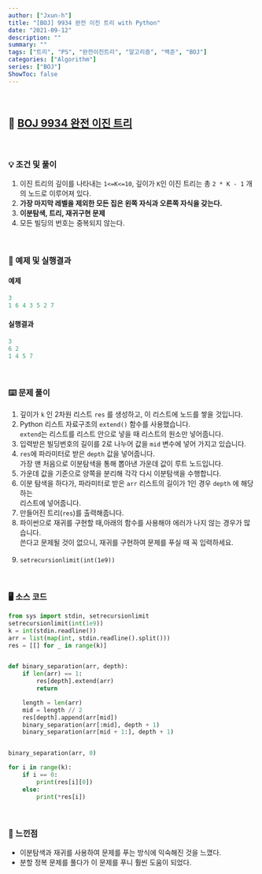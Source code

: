 ```yaml
---
author: ["Jxun-h"]
title: "[BOJ] 9934 완전 이진 트리 with Python"
date: "2021-09-12"
description: ""
summary: ""
tags: ["트리", "PS", "완전이진트리", "알고리즘", "백준", "BOJ"]
categories: ["Algorithm"]
series: ["BOJ"]
ShowToc: false
---
```


<br>

## 📌 <a href="https://www.acmicpc.net/problem/9934" target="_blank">BOJ 9934 완전 이진 트리</a>

<br>

### 💡 조건 및 풀이

1.  이진 트리의 깊이를 나타내는 `1<=K<=10`, 깊이가 `K`인 이진 트리는 총 `2 * K - 1` 개의 노드로 이루어져 있다.
2.  **가장 마지막 레벨을 제외한 모든 집은 왼쪽 자식과 오른쪽 자식을 갖는다.**
3.  **이분탐색, 트리, 재귀구현 문제**
4.  모든 빌딩의 번호는 중복되지 않는다.

<br>

### 🔖 예제 및 실행결과

#### 예제

```python
3
1 6 4 3 5 2 7
```

#### 실행결과

```python
3
6 2
1 4 5 7
```

<br>

### ⌨️ 문제 풀이

1.  깊이가 `k` 인 2차원 리스트 `res` 를 생성하고, 이 리스트에 노드를 쌓을 것입니다.
2.  Python 리스트 자료구조의 `extend()` 함수를 사용했습니다.  
    `extend`는 리스트를 리스트 안으로 넣을 때 리스트의 원소만 넣어줍니다.
3.  입력받은 빌딩번호의 길이를 2로 나누어 값을 `mid` 변수에 넣어 가지고 있습니다.
4.  `res`에 파라미터로 받은 `depth` 값을 넣어줍니다.  
    가장 맨 처음으로 이분탐색을 통해 뽑아낸 가운데 값이 루트 노드입니다.
5.  가운데 값을 기준으로 양쪽을 분리해 각각 다시 이분탐색을 수행합니다.
6.  이분 탐색을 하다가, 파라미터로 받은 `arr` 리스트의 길이가 1인 경우 `depth` 에 해당하는  
    리스트에 넣어줍니다.
7.  만들어진 트리(`res`)를 출력해줍니다.
8.  파이썬으로 재귀를 구현할 때,아래의 함수를 사용해야 에러가 나지 않는 경우가 많습니다.  
    쓴다고 문제될 것이 없으니, 재귀를 구현하여 문제를 푸실 때 꼭 입력하세요.  
     
9.  `setrecursionlimit(int(1e9))​`

<br>

### 🖥 소스 코드

```python
from sys import stdin, setrecursionlimit
setrecursionlimit(int(1e9))
k = int(stdin.readline())
arr = list(map(int, stdin.readline().split()))
res = [[] for _ in range(k)]


def binary_separation(arr, depth):
    if len(arr) == 1:
        res[depth].extend(arr)
        return

    length = len(arr)
    mid = length // 2
    res[depth].append(arr[mid])
    binary_separation(arr[:mid], depth + 1)
    binary_separation(arr[mid + 1:], depth + 1)


binary_separation(arr, 0)

for i in range(k):
    if i == 0:
        print(res[i][0])
    else:
        print(*res[i])
```

<br>

### 💾 느낀점

-   이분탐색과 재귀를 사용하여 문제를 푸는 방식에 익숙해진 것을 느꼈다.
-   분할 정복 문제를 풀다가 이 문제를 푸니 훨씬 도움이 되었다.